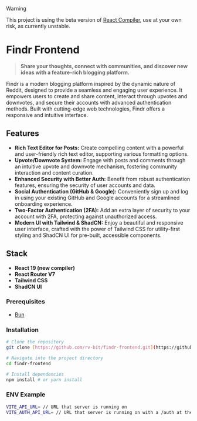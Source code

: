 > [!WARNING]
> This project is using the beta version of [React Compiler](https://react.dev/learn/react-compiler), use at your own risk, as currently unstable.

# Findr Frontend

> **Share your thoughts, connect with communities, and discover new ideas with a feature-rich blogging platform.**

Findr is a modern blogging platform inspired by the dynamic nature of Reddit, designed to provide a seamless and engaging user experience. It empowers users to create and share content, interact through upvotes and downvotes, and secure their accounts with advanced authentication methods. Built with cutting-edge web technologies, Findr offers a responsive and intuitive interface.

## Features
- **Rich Text Editor for Posts:** Create compelling content with a powerful and user-friendly rich text editor, supporting various formatting options.
- **Upvote/Downvote System:** Engage with posts and comments through an intuitive upvote and downvote mechanism, fostering community interaction and content curation.
- **Enhanced Security with Better Auth:** Benefit from robust authentication features, ensuring the security of user accounts and data.
- **Social Authentication (GitHub & Google):** Conveniently sign up and log in using your existing GitHub and Google accounts for a streamlined onboarding experience.
- **Two-Factor Authentication (2FA):** Add an extra layer of security to your account with 2FA, protecting against unauthorized access.
- **Modern UI with Tailwind & ShadCN:** Enjoy a beautiful and responsive user interface, crafted with the power of Tailwind CSS for utility-first styling and ShadCN UI for pre-built, accessible components.

## Stack
- **React 19 (new compiler)**
- **React Router V7**
- **Tailwind CSS**
- **ShadCN UI**

### Prerequisites

- [Bun](https://bun.sh/)

### Installation

```bash
# Clone the repository
git clone [https://github.com/rv-bit/findr-frontend.git](https://github.com/rv-bit/findr-frontend.git)

# Navigate into the project directory
cd findr-frontend

# Install dependencies
npm install # or yarn install
```

### ENV Example
```bash
VITE_API_URL= // URL that server is running on
VITE_AUTH_API_URL= // URL that server is running on with a /auth at the end
